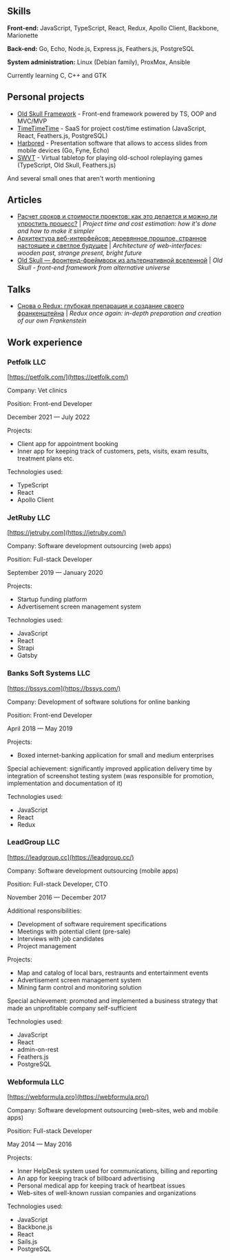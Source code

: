 ## Skills

**Front-end:** JavaScript, TypeScript, React, Redux, Apollo Client, Backbone, Marionette

**Back-end:** Go, Echo, Node.js, Express.js, Feathers.js, PostgreSQL

**System administration:** Linux (Debian family), ProxMox, Ansible

Currently learning C, C++ and GTK

## Personal projects

- [Old Skull Framework](https://github.com/alexeyoganezov/oldskull) - Front-end framework powered by TS, OOP and MVC/MVP 
- [TimeTimeTime](https://timetimeti.me/) - SaaS for project cost/time estimation (JavaScript, React, Feathers.js, PostgreSQL)
- [Harbored](https://github.com/alexeyoganezov/harbored) - Presentation software that allows to access slides from mobile devices (Go, Fyne, Echo)
- [SWVT](https://github.com/alexeyoganezov/swvt) - Virtual tabletop for playing old-school roleplaying games (TypeScript, Old Skull, Feathers.js)

And several small ones that aren't worth mentioning

## Articles

- [Расчет сроков и стоимости проектов: как это делается и можно ли упростить процесс?](https://habr.com/en/post/351086/) | *Project time and cost estimation: how it's done and how to make it simpler*
- [Архитектура веб-интерфейсов: деревянное прошлое, странное настоящее и светлое будущее](https://habr.com/en/post/456794/) | *Architecture of web-interfaces: wooden past, strange present, bright future*
- [Old Skull — фронтенд-фреймворк из альтернативной вселенной](https://habr.com/en/post/583354/) | *Old Skull - front-end framework from alternative universe*

## Talks

- [Снова о Redux: глубокая препарация и создание своего франкенштейна](https://youtu.be/jRSA9B6OhHw) | *Redux once again: in-depth preparation and creation of our own Frankenstein*

## Work experience

### Petfolk LLC

[https://petfolk.com/](https://petfolk.com/)

Company: Vet clinics

Position: Front-end Developer

December 2021 — July 2022

Projects: 

- Client app for appointment booking
- Inner app for keeping track of customers, pets, visits, exam results, treatment plans etc.

Technologies used:

- TypeScript
- React
- Apollo Client

### JetRuby LLC

[https://jetruby.com](https://jetruby.com/)

Company: Software development outsourcing (web apps)

Position: Full-stack Developer

September 2019 — January 2020

Projects:

- Startup funding platform
- Advertisement screen management system

Technologies used:

- JavaScript
- React
- Strapi
- Gatsby

### Banks Soft Systems LLC

[https://bssys.com](https://bssys.com/)

Company: Development of software solutions for online banking

Position: Front-end Developer

April 2018 — May 2019

Projects:

- Boxed internet-banking application for small and medium enterprises

Special achievement: significantly improved application delivery time by integration of screenshot testing system (was responsible for promotion, implementation and documentation of it)

Technologies used:

- JavaScript
- React
- Redux

### LeadGroup LLC

[https://leadgroup.cc](https://leadgroup.cc/)

Company: Software development outsourcing (mobile apps)

Position: Full-stack Developer, CTO

November 2016 — December 2017

Additional responsibilities:

- Development of software requirement specifications
- Meetings with potential client (pre-sale)
- Interviews with job candidates 
- Project management

Projects:

- Map and catalog of local bars, restraunts and entertainment events
- Advertisement screen management system
- Mining farm control and monitoring solution

Special achievement: promoted and implemented a business strategy that made an unprofitable company self-sufficient

Technologies used:

- JavaScript
- React
- admin-on-rest
- Feathers.js
- PostgreSQL

### Webformula LLC

[https://webformula.pro](https://webformula.pro/)

Company: Software development outsourcing (web-sites, web and mobile apps)

Position: Full-stack Developer

May 2014 — May 2016

Projects:

- Inner HelpDesk system used for communications, billing and reporting
- An app for keeping track of billboard advertising
- Personal medical app for keeping track of heartbeat issues
- Web-sites of well-known russian companies and organizations

Technologies used:

- JavaScript
- Backbone.js
- React
- Sails.js
- PostgreSQL
